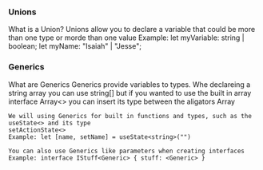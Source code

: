 ### Unions
What is a Union?
    Unions allow you to declare a variable that could be more than one type or morde than one value
    Example: let myVariable: string | boolean;
             let myName: "Isaiah" | "Jesse";

### Generics
What are Generics
    Generics provide variables to types. Whe declareing a string array you can use string[]
    but if you wanted to use the built in array interface Array<> you can insert its type
    between the aligators Array<string>

    We will using Generics for built in functions and types, such as the useState<> and its type
    setActionState<>
    Example: let [name, setName] = useState<string>("")

    You can also use Generics like parameters when creating interfaces
    Example: interface IStuff<Generic> { stuff: <Generic> }